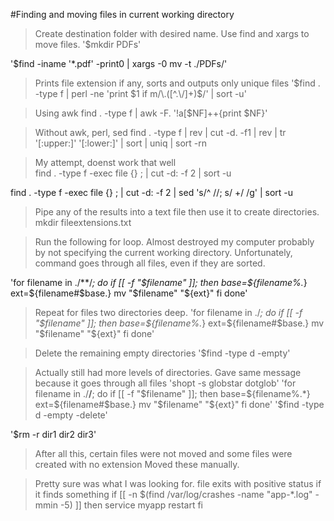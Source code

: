 #Finding and moving files in current working directory 

>Create destination folder with desired name. Use find and xargs to move files. 
'$mkdir PDFs'

'$find -iname '*.pdf' -print0 | xargs -0 mv -t ./PDFs/'


> Prints file extension if any, sorts and outputs only unique files 
'$find . -type f | perl -ne 'print $1 if m/\.([^.\/]+)$/' | sort -u'

> Using awk
find . -type f | awk -F. '!a[$NF]++{print $NF}'

>Without awk, perl, sed 
find . -type f | rev | cut -d. -f1 | rev  | tr '[:upper:]' '[:lower:]' | sort | uniq | sort -rn

> My attempt, doenst work that well  
find . -type f -exec file {} \; | cut -d: -f 2 | sort -u

find . -type f -exec file {} \; | cut -d: -f 2 | sed 's/^ //; s/ +/ /g' | sort -u

> Pipe any of the results into a text file then use it to create directories.
mkdir fileextensions.txt

>Run the following for loop. Almost destroyed my computer probably by not specifying the current working directory. Unfortunately, command goes through all files, even if they are sorted. 

'for filename in ./**/*; do
  if [[ -f "$filename" ]]; then
      base=${filename%.*}
      ext=${filename#$base.}
    mv "$filename" "${ext}"
  fi
done'

> Repeat for files two directories deep. 
'for filename in ./*; do
  if [[ -f "$filename" ]]; then
      base=${filename%.*}
      ext=${filename#$base.}
    mv "$filename" "${ext}"
  fi
done'

> Delete the remaining empty directories 
'$find -type d -empty'

> Actually still had more levels of directories. Gave same message because it goes through all files
'shopt -s globstar dotglob'
'for filename in ./**/**; do
  if [[ -f "$filename" ]]; then
      base=${filename%.*}
      ext=${filename#$base.}
    mv "$filename" "${ext}"
  fi
done'
'$find -type d -empty -delete'

'$rm -r dir1 dir2 dir3'

> After all this, certain files were not moved and some files were created with no extension
> Moved these manually.


>Pretty sure was what I was looking for. file exits with positive status if it finds something
if [[ -n $(find /var/log/crashes -name "app-*.log" -mmin -5) ]]
then
    service myapp restart
fi
